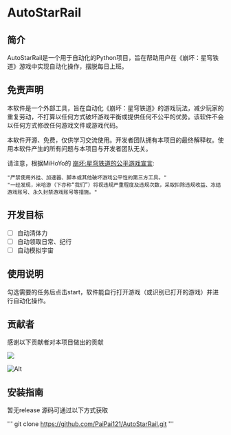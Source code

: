 <!--
 * @Author: paipai121 kunmeigo@gmail.com
 * @Description: 
 * 
 * Copyright (c) 2024 by paipai121, All Rights Reserved. 
-->

# AutoStarRail

## 简介
AutoStarRail是一个用于自动化的Python项目，旨在帮助用户在《崩坏：星穹铁道》游戏中实现自动化操作，摆脱每日上班。

## 免责声明

本软件是一个外部工具，旨在自动化《崩坏：星穹铁道》的游戏玩法，减少玩家的重复劳动，不打算以任何方式破坏游戏平衡或提供任何不公平的优势。该软件不会以任何方式修改任何游戏文件或游戏代码。

本软件开源、免费，仅供学习交流使用。开发者团队拥有本项目的最终解释权。使用本软件产生的所有问题与本项目与开发者团队无关。

请注意，根据MiHoYo的 [崩坏:星穹铁道的公平游戏宣言](https://sr.mihoyo.com/news/111246?nav=news&type=notice):

    "严禁使用外挂、加速器、脚本或其他破坏游戏公平性的第三方工具。"
    "一经发现，米哈游（下亦称“我们”）将视违规严重程度及违规次数，采取扣除违规收益、冻结游戏账号、永久封禁游戏账号等措施。"

## 开发目标

- [ ] 自动清体力
- [ ] 自动领取日常、纪行
- [ ] 自动模拟宇宙

## 使用说明

勾选需要的任务后点击start，软件能自行打开游戏（或识别已打开的游戏）并进行自动化操作。

## 贡献者

感谢以下贡献者对本项目做出的贡献

<a href="https://github.com/PaiPai121/AutoStarRail/graphs/contributors">

  <img src="https://contrib.rocks/image?repo=PaiPai121/AutoStarRail" />

</a>

![Alt](https://repobeats.axiom.co/api/embed/79d87540c597fc0b30893860e7b92da60c555fa9.svg "Repobeats analytics image")


## 安装指南
暂无release
源码可通过以下方式获取

'''
git clone https://github.com/PaiPai121/AutoStarRail.git
'''
